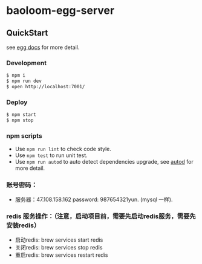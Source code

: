 # baoloom-egg-server



## QuickStart

<!-- add docs here for user -->

see [egg docs][egg] for more detail.

### Development

```bash
$ npm i
$ npm run dev
$ open http://localhost:7001/
```

### Deploy

```bash
$ npm start
$ npm stop
```

### npm scripts

- Use `npm run lint` to check code style.
- Use `npm test` to run unit test.
- Use `npm run autod` to auto detect dependencies upgrade, see [autod](https://www.npmjs.com/package/autod) for more detail.


[egg]: https://eggjs.org

### 账号密码：

- 服务器：47.108.158.162  password: 987654321yun. (mysql 一样).

### redis 服务操作：（注意，启动项目前，需要先启动redis服务，需要先安装redis）

- 启动redis:  brew services start redis
- 关闭redis:  brew services stop redis
- 重启redis:  brew services restart redis